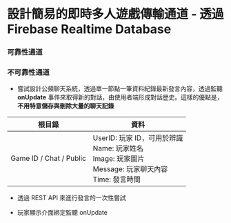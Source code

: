 # 設計簡易的即時多人遊戲傳輸通道 - 透過 Firebase Realtime Database

### 可靠性通道



### 不可靠性通道

* 嘗試設計公頻聊天系統，透過單一節點一筆資料紀錄最新發言內容，透過監聽 **onUpdate** 事件來取得新的對話，由使用者端形成對話歷史。這樣的優點是，**不用特意儲存與刪除大量的聊天記錄**

| 根目錄 | 資料 |
| --- | --- | 
| Game ID / Chat / Public | UserID: 玩家 ID，可用於辨識 <br> Name: 玩家姓名 <br> Image: 玩家圖片 <br> Message: 玩家聊天內容 <br> Time: 發言時間 |

* 透過 REST API 來進行發言的一次性嘗試

* 玩家顯示介面綁定監聽 onUpdate